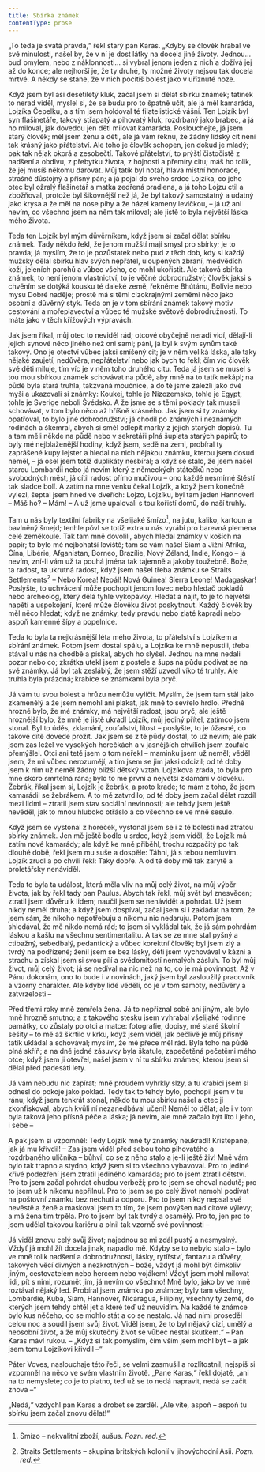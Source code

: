 ```yaml
---
title: Sbírka známek
contentType: prose
---
```


<section>

„To teda je svatá pravda,“ řekl starý pan Karas. „Kdyby se člověk hrabal ve své minulosti, našel by, že v ní je dost látky na docela jiné životy. Jednou… buď omylem, nebo z náklonnosti… si vybral jenom jeden z nich a dožívá jej až do konce; ale nejhorší je, že ty druhé, ty možné životy nejsou tak docela mrtvé. A někdy se stane, že v nich pocítíš bolest jako v uříznuté noze.

Když jsem byl asi desetiletý kluk, začal jsem si dělat sbírku známek; tatínek to nerad viděl, myslel si, že se budu pro to špatně učit, ale já měl kamaráda, Lojzíka Čepelku, a s tím jsem holdoval té filatelistické vášni. Ten Lojzík byl syn flašinetáře, takový střapatý a pihovatý kluk, rozdrbaný jako brabec, a já ho miloval, jak dovedou jen děti milovat kamaráda. Poslouchejte, já jsem starý člověk; měl jsem ženu a děti, ale já vám řeknu, že žádný lidský cit není tak krásný jako přátelství. Ale toho je člověk schopen, jen dokud je mladý; pak tak nějak okorá a zesobečtí. Takové přátelství, to prýští čistočistě z nadšení a obdivu, z přebytku života, z hojnosti a přemíry citu; máš ho tolik, že jej musíš někomu darovat. Můj tatík byl notář, hlava místní honorace, strašně důstojný a přísný pán; a já pojal do svého srdce Lojzíka, co jeho otec byl ožralý flašinetář a matka zedřená pradlena, a já toho Lojzu ctil a zbožňoval, protože byl šikovnější než já, že byl takový samostatný a udatný jako krysa a že měl na nose pihy a že házel kameny levičkou, – já už ani nevím, co všechno jsem na něm tak miloval; ale jistě to byla největší láska mého života.

Teda ten Lojzík byl mým důvěrníkem, když jsem si začal dělat sbírku známek. Tady někdo řekl, že jenom mužští mají smysl pro sbírky; je to pravda; já myslím, že to je pozůstatek nebo pud z těch dob, kdy si každý mužský dělal sbírku hlav svých nepřátel, uloupených zbraní, medvědích koží, jeleních parohů a vůbec všeho, co mohl ukořistit. Ale taková sbírka známek, to není jenom vlastnictví, to je věčné dobrodružství; člověk jaksi s chvěním se dotýká kousku té daleké země, řekněme Bhútánu, Bolívie nebo mysu Dobré naděje; prostě má s těmi cizokrajnými zeměmi něco jako osobní a důvěrný styk. Teda on je v tom sbírání známek takový motiv cestování a mořeplavectví a vůbec té mužské světové dobrodružnosti. To máte jako v těch křížových výpravách.

Jak jsem říkal, můj otec to neviděl rád; otcové obyčejně neradi vidí, dělají-li jejich synové něco jiného než oni sami; páni, já byl k svým synům také takový. Ono je otectví vůbec jaksi smíšený cit; je v něm veliká láska, ale taky nějaké zaujetí, nedůvěra, nepřátelství nebo jak bych to řekl; čím víc člověk své děti miluje, tím víc je v něm toho druhého citu. Teda já jsem se musel s tou mou sbírkou známek schovávat na půdě, aby mně na to tatík nekápl; na půdě byla stará truhla, takzvaná moučnice, a do té jsme zalezli jako dvě myši a ukazovali si známky: Koukej, tohle je Nizozemsko, tohle je Egypt, tohle je Sverige neboli Švédsko. A že jsme se s těmi poklady tak museli schovávat, v tom bylo něco až hříšně krásného. Jak jsem si ty známky opatřoval, to bylo jiné dobrodružství; já chodil po známých i neznámých rodinách a škemral, abych si směl odlepit marky z jejich starých dopisů. Tu a tam měli někde na půdě nebo v sekretáři plná šuplata starých papírů; to byly mé nejblaženější hodiny, když jsem, sedě na zemi, probíral ty zaprášené kupy lejster a hledal na nich nějakou známku, kterou jsem dosud neměl, – já osel jsem totiž duplikáty nesbíral; a když se stalo, že jsem našel starou Lombardii nebo já nevím který z německých státečků nebo svobodných měst, já cítil radost přímo mučivou – ono každé nesmírné štěstí tak sladce bolí. A zatím na mne venku čekal Lojzík, a když jsem konečně vylezl, šeptal jsem hned ve dveřích: Lojzo, Lojzíku, byl tam jeden Hannover! – Máš ho? – Mám! – A už jsme upalovali s tou kořistí domů, do naší truhly.

Tam u nás byly textilní fabriky na všelijaké šmízo[^22], na jutu, kaliko, kartoun a bavlněný šmejd; tenhle póvl se totiž extra u nás vyrábí pro barevná plemena celé zeměkoule. Tak tam mně dovolili, abych hledal známky v koších na papír; to bylo mé nejbohatší loviště; tam se vám našel Siam a Jižní Afrika, Čína, Libérie, Afganistan, Borneo, Brazílie, Nový Zéland, Indie, Kongo – já nevím, zní-li vám už ta pouhá jména tak tajemně a jakoby toužebně. Bože, ta radost, ta ukrutná radost, když jsem našel třeba známku se Straits Settlements[^23] – Nebo Korea! Nepál! Nová Guinea! Sierra Leone! Madagaskar! Poslyšte, to uchvácení může pochopit jenom lovec nebo hledač pokladů nebo archeolog, který dělá tyhle vykopávky. Hledat a najít, to je to největší napětí a uspokojení, které může člověku život poskytnout. Každý člověk by měl něco hledat; když ne známky, tedy pravdu nebo zlaté kapradí nebo aspoň kamenné šípy a popelnice.

Teda to byla ta nejkrásnější léta mého života, to přátelství s Lojzíkem a sbírání známek. Potom jsem dostal spálu, a Lojzíka ke mně nepustili, třeba stával u nás na chodbě a pískal, abych ho slyšel. Jednou na mne nedali pozor nebo co; zkrátka utekl jsem z postele a šups na půdu podívat se na své známky. Já byl tak zesláblý, že jsem stěží uzvedl víko té truhly. Ale truhla byla prázdná; krabice se známkami byla pryč.

Já vám tu svou bolest a hrůzu nemůžu vylíčit. Myslím, že jsem tam stál jako zkamenělý a že jsem nemohl ani plakat, jak mně to sevřelo hrdlo. Předně hrozné bylo, že mé známky, má největší radost, jsou pryč; ale ještě hroznější bylo, že mně je jistě ukradl Lojzík, můj jediný přítel, zatímco jsem stonal. Byl to úděs, zklamání, zoufalství, lítost – poslyšte, to je úžasné, co takové dítě dovede prožít. Jak jsem se z té půdy dostal, to už nevím; ale pak jsem zas ležel ve vysokých horečkách a v jasnějších chvílích jsem zoufale přemýšlel. Otci ani tetě jsem o tom neřekl – maminku jsem už neměl; věděl jsem, že mi vůbec nerozumějí, a tím jsem se jim jaksi odcizil; od té doby jsem k nim už neměl žádný bližší dětský vztah. Lojzíkova zrada, to byla pro mne skoro smrtelná rána; bylo to mé první a největší zklamání v člověku. Žebrák, říkal jsem si, Lojzík je žebrák, a proto krade; to mám z toho, že jsem kamarádil se žebrákem. A to mě zatvrdilo; od té doby jsem začal dělat rozdíl mezi lidmi – ztratil jsem stav sociální nevinnosti; ale tehdy jsem ještě nevěděl, jak to mnou hluboko otřáslo a co všechno se ve mně sesulo.

Když jsem se vystonal z horeček, vystonal jsem se i z té bolesti nad ztrátou sbírky známek. Jen mě ještě bodlo u srdce, když jsem viděl, že Lojzík má zatím nové kamarády; ale když ke mně přiběhl, trochu rozpačitý po tak dlouhé době, řekl jsem mu suše a dospěle: Táhni, já s tebou nemluvím. Lojzík zrudl a po chvíli řekl: Taky dobře. A od té doby mě tak zarytě a proletářsky nenáviděl.

Teda to byla ta událost, která měla vliv na můj celý život, na můj výběr života, jak by řekl tady pan Paulus. Abych tak řekl, můj svět byl znesvěcen; ztratil jsem důvěru k lidem; naučil jsem se nenávidět a pohrdat. Už jsem nikdy neměl druha; a když jsem dospíval, začal jsem si i zakládat na tom, že jsem sám, že nikoho nepotřebuju a nikomu nic nedaruju. Potom jsem shledával, že mě nikdo nemá rád; to jsem si vykládal tak, že já sám pohrdám láskou a kašlu na všechnu sentimentalitu. A tak se ze mne stal pyšný a ctibažný, sebedbalý, pedantický a vůbec korektní člověk; byl jsem zlý a tvrdý na podřízené; ženil jsem se bez lásky, děti jsem vychovával v kázni a strachu a získal jsem si svou pílí a svědomitostí nemalých zásluh. To byl můj život, můj celý život; já se nedíval na nic než na to, co je má povinnost. Až v Pánu dokonám, ono to bude i v novinách, jaký jsem byl zasloužilý pracovník a vzorný charakter. Ale kdyby lidé věděli, co je v tom samoty, nedůvěry a zatvrzelosti –

Před třemi roky mně zemřela žena. Já to nepřiznal sobě ani jiným, ale bylo mně hrozně smutno; a z takového stesku jsem vyhrabal všelijaké rodinné památky, co zůstaly po otci a matce: fotografie, dopisy, mé staré školní sešity – to mě až škrtilo v krku, když jsem viděl, jak pečlivě je můj přísný tatík ukládal a schovával; myslím, že mě přece měl rád. Byla toho na půdě plná skříň; a na dně jedné zásuvky byla škatule, zapečetěná pečetěmi mého otce; když jsem ji otevřel, našel jsem v ní tu sbírku známek, kterou jsem si dělal před padesáti lety.

Já vám nebudu nic zapírat; mně proudem vyhrkly slzy, a tu krabici jsem si odnesl do pokoje jako poklad. Tedy tak to tehdy bylo, pochopil jsem v tu ránu; když jsem tenkrát stonal, někdo tu mou sbírku našel a otec ji zkonfiskoval, abych kvůli ní nezanedbával učení! Neměl to dělat; ale i v tom byla taková jeho přísná péče a láska; já nevím, ale mně začalo být líto i jeho, i sebe –

A pak jsem si vzpomněl: Tedy Lojzík mně ty známky neukradl! Kristepane, jak já mu křivdil! – Zas jsem viděl před sebou toho pihovatého a rozdrbaného uličníka – bůhví, co se z něho stalo a je-li ještě živ! Mně vám bylo tak trapno a stydno, když jsem si to všechno vybavoval. Pro to jediné křivé podezření jsem ztratil jediného kamaráda; pro to jsem ztratil dětství. Pro to jsem začal pohrdat chudou verbeží; pro to jsem se choval nadutě; pro to jsem už k nikomu nepřilnul. Pro to jsem se po celý život nemohl podívat na poštovní známku bez nechuti a odporu. Pro to jsem nikdy nepsal své nevěstě a ženě a maskoval jsem to tím, že jsem povýšen nad citové výlevy; a má žena tím trpěla. Pro to jsem byl tak tvrdý a osamělý. Pro to, jen pro to jsem udělal takovou kariéru a plnil tak vzorně své povinnosti –

Já viděl znovu celý svůj život; najednou se mi zdál pustý a nesmyslný. Vždyť já mohl žít docela jinak, napadlo mě. Kdyby se to nebylo stalo – bylo ve mně tolik nadšení a dobrodružnosti, lásky, rytířství, fantazu a důvěry, takových věcí divných a nezkrotných – bože, vždyť já mohl být čímkoliv jiným, cestovatelem nebo hercem nebo vojákem! Vždyť jsem mohl milovat lidi, pít s nimi, rozumět jim, já nevím co všechno! Mně bylo, jako by ve mně roztával nějaký led. Probíral jsem známku po známce; byly tam všechny, Lombardie, Kuba, Siam, Hannover, Nicaragua, Filipíny, všechny ty země, do kterých jsem tehdy chtěl jet a které teď už neuvidím. Na každé té známce bylo kus něčeho, co se mohlo stát a co se nestalo. Já nad nimi proseděl celou noc a soudil jsem svůj život. Viděl jsem, že to byl nějaký cizí, umělý a neosobní život, a že můj skutečný život se vůbec nestal skutkem.“ – Pan Karas mávl rukou. – „Když si tak pomyslím, čím vším jsem mohl být – a jak jsem tomu Lojzíkovi křivdil –“

Páter Voves, naslouchaje této řeči, se velmi zasmušil a rozlítostnil; nejspíš si vzpomněl na něco ve svém vlastním životě. „Pane Karas,“ řekl dojatě, „ani na to nemyslete; co je to platno, teď už se to nedá napravit, nedá se začít znova –“

„Nedá,“ vzdychl pan Karas a drobet se zarděl. „Ale víte, aspoň – aspoň tu sbírku jsem začal znovu dělat!“

</section>

[^1]: Glochidy/glochidie (řec.) – ostnaté chlupy kaktusovitých rostlin. _Pozn. red._

[^2]: Kontor/kontoár (franc.) – kancelář (účtárna, písárna). _Pozn. red._

[^3]: Ramšl – hazardní karetní hra. _Pozn. red._

[^4]: Neppr (něm.) – podvodník, prodavač bezcenného zboží. _Pozn. red._

[^5]: Šartéka – bezcenná kniha. _Pozn. red._

[^6]: Termit (řec.) – druh zápalné směsi. _Pozn. red._

[^7]: Kaliko (podle ind. města Calicut) – řidší bavlněná tkanina. _Pozn. red._

[^8]: Pakeboty – poštovní, obchodní lodě. _Pozn. red._

[^9]: Renitenti – vzpurní lidé. _Pozn. red._

[^10]: Acta sanctorum – (dosl. činy svatých) – edice životopisů svatých. _Pozn. red._

[^11]: Bollandisté – vydavatelé těchto životopisů (podle jezuity Jeana Bollanda, který Acta sanctorum v r. 1643 založil). _Pozn. red._

[^12]: Frontdiensttauglich! Sofort einrücken! (něm.) – Schopen služby na frontě! Ihned narukovat! _Pozn. red._

[^13]: Tauglich (něm.) – schopný (vojenské služby). _Pozn. red._

[^14]: Einbeinig (něm.) – jednonohý. _Pozn. red._

[^15]: Sacramentum sanctae confessionis (lat.) – svátost svaté zpovědi. _Pozn. red._

[^16]: Kontrfej – podobizna, zde obličej. _Pozn. red._

[^17]: N – zkratka pro zánět ledvin (nefritida). _Pozn. red._

[^18]: Em O – morfium. _Pozn. red._

[^19]: In carcere et catenis (lat.) – ve vězení a řetězech. _Pozn. red._

[^20]: Dolus (lat.) – zlý úmysl. _Pozn. red._

[^21]: In re (lat.) – ve věci. _Pozn. red._

[^22]: Šmízo – nekvalitní zboží, aušus. _Pozn. red._

[^23]: Straits Settlements – skupina britských kolonií v jihovýchodní Asii. _Pozn. red._

